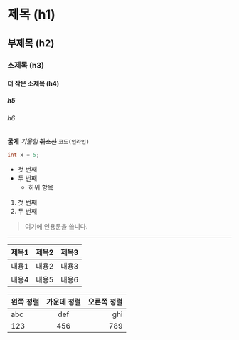 # 제목 (h1)
## 부제목 (h2)
### 소제목 (h3)
#### 더 작은 소제목 (h4)
##### h5
###### h6
**굵게**
*기울임*
~~취소선~~
`코드(인라인)`
```java
int x = 5;
  ```
- 첫 번째
- 두 번째
  - 하위 항목
1. 첫 번째
2. 두 번째
> 여기에 인용문을 씁니다.
---

| 제목1 | 제목2 | 제목3 |
|-------|-------|-------|
| 내용1 | 내용2 | 내용3 |
| 내용4 | 내용5 | 내용6 |


| 왼쪽 정렬 | 가운데 정렬 | 오른쪽 정렬 |
|:---------|:-----------:|------------:|
| abc      | def         | ghi         |
| 123      | 456         | 789         |
